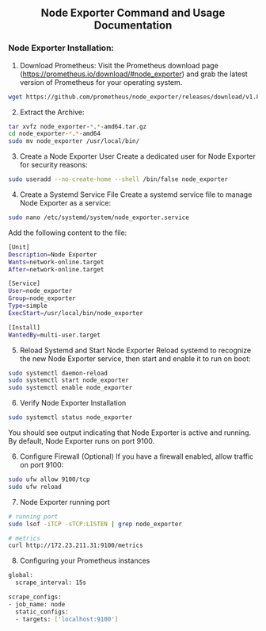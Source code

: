 <h2 align="center">
Node Exporter Command and Usage Documentation
</h2>

### Node Exporter Installation:

1. Download Prometheus:
Visit the Prometheus download page (https://prometheus.io/download/#node_exporter) and grab the latest version of Prometheus for your operating system.

```bash
wget https://github.com/prometheus/node_exporter/releases/download/v1.8.2/node_exporter-1.8.2.linux-amd64.tar.gz
```

2. Extract the Archive:

```bash
tar xvfz node_exporter-*.*-amd64.tar.gz
cd node_exporter-*.*-amd64
sudo mv node_exporter /usr/local/bin/
```

3. Create a Node Exporter User
Create a dedicated user for Node Exporter for security reasons:

```bash
sudo useradd --no-create-home --shell /bin/false node_exporter
```

4. Create a Systemd Service File
Create a systemd service file to manage Node Exporter as a service:

```bash
sudo nano /etc/systemd/system/node_exporter.service
```

Add the following content to the file:

```bash
[Unit]
Description=Node Exporter
Wants=network-online.target
After=network-online.target

[Service]
User=node_exporter
Group=node_exporter
Type=simple
ExecStart=/usr/local/bin/node_exporter

[Install]
WantedBy=multi-user.target
```


5. Reload Systemd and Start Node Exporter
Reload systemd to recognize the new Node Exporter service, then start and enable it to run on boot:

```bash
sudo systemctl daemon-reload
sudo systemctl start node_exporter
sudo systemctl enable node_exporter
```
6. Verify Node Exporter Installation
```bash
sudo systemctl status node_exporter
```
You should see output indicating that Node Exporter is active and running. By default, Node Exporter runs on port 9100.


6. Configure Firewall (Optional)
If you have a firewall enabled, allow traffic on port 9100:

```bash
sudo ufw allow 9100/tcp
sudo ufw reload
```

7. Node Exporter running port
```bash
# running port 
sudo lsof -iTCP -sTCP:LISTEN | grep node_exporter

# metrics
curl http://172.23.211.31:9100/metrics
```


8. Configuring your Prometheus instances


```bash
global:
  scrape_interval: 15s

scrape_configs:
- job_name: node
  static_configs:
  - targets: ['localhost:9100']
```